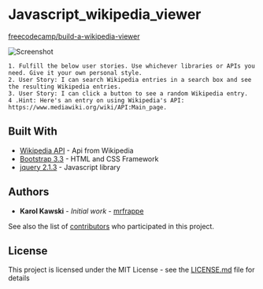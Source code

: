 # Javascript_wikipedia_viewer

[freecodecamp/build-a-wikipedia-viewer](https://www.freecodecamp.org/challenges/build-a-wikipedia-viewer)

![Screenshot](https://i.imgur.com/fL5oDLP.jpg)

    1. Fulfill the below user stories. Use whichever libraries or APIs you need. Give it your own personal style.
    2. User Story: I can search Wikipedia entries in a search box and see the resulting Wikipedia entries.
    3. User Story: I can click a button to see a random Wikipedia entry.
    4 .Hint: Here's an entry on using Wikipedia's API: https://www.mediawiki.org/wiki/API:Main_page.


## Built With

* [Wikipedia API](https://www.mediawiki.org/wiki/API:Main_page) - Api from Wikipedia
* [Bootstrap 3.3](https://getbootstrap.com/docs/3.3/getting-started/) - HTML and CSS Framework
* [jquery 2.1.3](http://api.jquery.com/) - Javascript library

## Authors

* **Karol Kawski** - *Initial work* - [mrfrappe](https://github.com/mrfrappe)

See also the list of [contributors](https://github.com/mrfrappe/Javascript_wikipedia_viewer/contributors) who participated in this project.

## License

This project is licensed under the MIT License - see the [LICENSE.md](LICENSE.md) file for details
